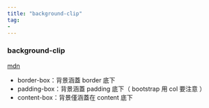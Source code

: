 ```yaml
---
title: "background-clip"
tag: 
- 
---
```

### background-clip
[mdn](https://developer.mozilla.org/ja/docs/Web/CSS/background-clip)

-   border-box：背景涵蓋 border 底下
-   padding-box：背景涵蓋 padding 底下（ bootstrap 用 col 要注意 ）
-   content-box：背景僅涵蓋在 content 底下